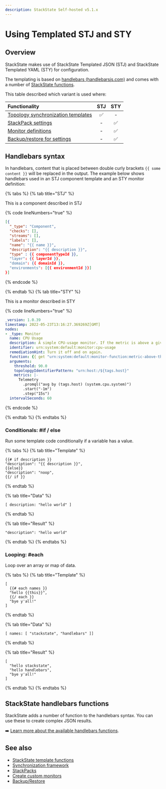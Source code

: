 ```yaml
---
description: StackState Self-hosted v5.1.x 
---
```


# Using Templated STJ and STY

## Overview

StackState makes use of StackState Templated JSON (STJ) and StackState Templated YAML (STY) for configuration.

The templating is based on [handlebars \(handlebarsjs.com\)](https://handlebarsjs.com/) and comes with a number of [StackState functions](template_functions.md).

This table described which variant is used where:

| Functionality                                                                                                      | STJ | STY |
|:-------------------------------------------------------------------------------------------------------------------|:---:|:---:|
| [Topology synchronization templates](/configure/topology/sync.md#template-functions "StackState Self-Hosted only") |  ✅  |  -  |
| [StackPack settings](/develop/developer-guides/stackpack/develop_stackpacks.md "StackState Self-Hosted only")      |  -  |  ✅  |
| [Monitor definitions](/develop/developer-guides/monitors/create-custom-monitors.md)                                |  -  |  ✅  |
| [Backup/restore for settings](/setup/data-management/backup_restore/ "StackState Self-Hosted only")                |  -  |  ✅  |       

## Handlebars syntax

In handlebars, content that is placed between double curly brackets `{{ some content }}` will be replaced in the output. The example below shows handlebars used in an STJ component template and an STY monitor definition:

{% tabs %}
{% tab title="STJ" %}

This is a component described in STJ

{% code lineNumbers="true" %}
```json
[{
  "_type": "Component",
  "checks": [],
  "streams": [],
  "labels": [],
  "name": "{{ name }}",
  "description": "{{ description }}",
  "type" : {{ componentTypeId }},
  "layer": {{ layerId }},
  "domain": {{ domainId }},
  "environments": [{{ environmentId }}]
}]
```
{% endcode %}

{% endtab %}
{% tab title="STY" %}

This is a monitor described in STY

{% code lineNumbers="true" %}
```yaml
_version: 1.0.39
timestamp: 2022-05-23T13:16:27.369269Z[GMT]
nodes:
- _type: Monitor
  name: CPU Usage
  description: A simple CPU-usage monitor. If the metric is above a given threshold, the state is set to CRITICAL.
  identifier: urn:system:default:monitor:cpu-usage
  remediationHint: Turn it off and on again.
  function: {{ get "urn:system:default:monitor-function:metric-above-threshold" }}
  arguments:
    threshold: 90.0
    topolopgyIdentifierPattern: "urn:host:/${tags.host}"
    metrics: |-
      Telemetry
        .promql("avg by (tags.host) (system.cpu.system)")
        .start("-1m")
        .step("15s")
  intervalSeconds: 60
```
{% endcode %}

{% endtab %}
{% endtabs %}


### Conditionals: \#if / else

Run some template code conditionally if a variable has a value.

{% tabs %}
{% tab title="Template" %}
```text
{{# if description }}
"description": "{{ description }}",
{{else}}
"description": "noop",
{{/ if }}
```
{% endtab %}

{% tab title="Data" %}
```text
[ description: "hello world" ]
```
{% endtab %}

{% tab title="Result" %}
```text
"description": "hello world"
```
{% endtab %}
{% endtabs %}

### Looping: \#each

Loop over an array or map of data.

{% tabs %}
{% tab title="Template" %}
```text
[
  {{# each names }}
  "hello {{this}}",
  {{/ each }}
  "bye y'all!"
]
```
{% endtab %}

{% tab title="Data" %}
```text
[ names: [ "stackstate", "handlebars" ]]
```
{% endtab %}

{% tab title="Result" %}
```text
[
  "hello stackstate",
  "hello handlebars",
  "bye y'all!"
]
```
{% endtab %}
{% endtabs %}

## StackState handlebars functions

StackState adds a number of function to the handlebars syntax. You can use these to create complex JSON results.

➡️ [Learn more about the available handlebars functions](template_functions.md).

## See also

* [StackState template functions](template_functions.md)
* [Synchronization framework](/configure/topology/sync.md#template-functions "StackState Self-Hosted only")
* [StackPacks](/develop/developer-guides/stackpack/develop_stackpacks.md "StackState Self-Hosted only")
* [Create custom monitors](/develop/developer-guides/monitors/create-custom-monitors.md)
* [Backup/Restore](/setup/data-management/backup_restore/ "StackState Self-Hosted only")
